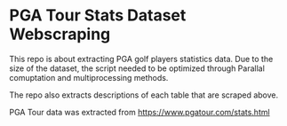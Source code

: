 # PGA Tour Stats Dataset Webscraping

This repo is about extracting PGA golf players statistics data. Due to the size of the dataset, the script needed to be optimized through Parallal comuptation and multiprocessing methods. 

The repo also extracts descriptions of each table that are scraped above.

PGA Tour data was extracted from https://www.pgatour.com/stats.html
